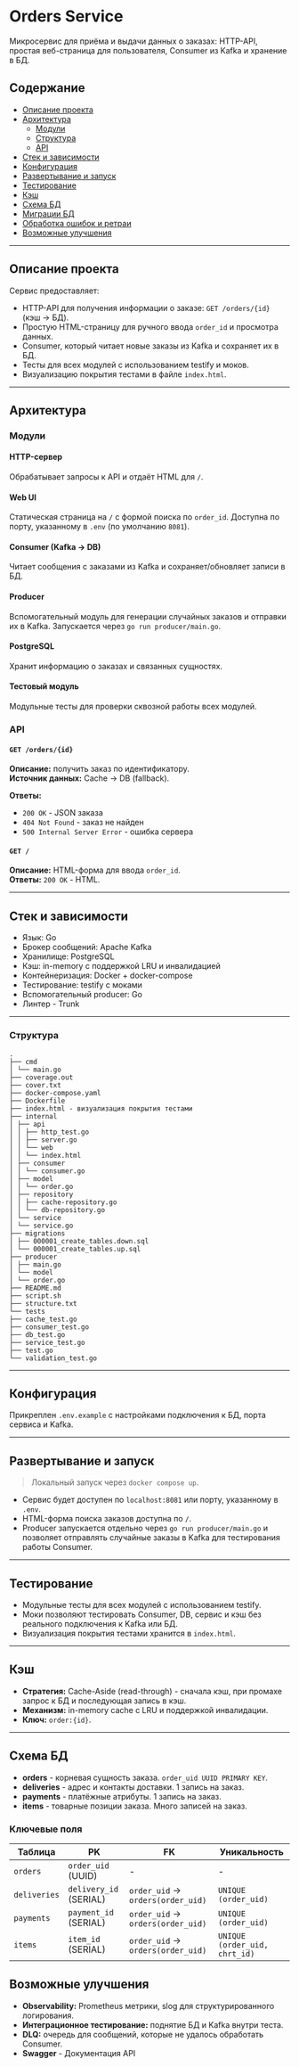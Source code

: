 # Orders Service

Микросервис для приёма и выдачи данных о заказах: HTTP-API, простая веб-страница для пользователя, Consumer из Kafka и хранение в БД.

## Содержание
- [Описание проекта](#описание-проекта)
- [Архитектура](#архитектура)
  - [Модули](#модули)
  - [Структура](#структура)
  - [API](#api)
- [Стек и зависимости](#стек-и-зависимости)
- [Конфигурация](#конфигурация)
- [Развертывание и запуск](#развертывание-и-запуск)
- [Тестирование](#тестирование)
- [Кэш](#кэш)
- [Схема БД](#схема-бд)
- [Миграции БД](#миграции-бд)
- [Обработка ошибок и ретраи](#обработка-ошибок-и-ретраи)
- [Возможные улучшения](#возможные-улучшения)

---

## Описание проекта

Сервис предоставляет:
- HTTP-API для получения информации о заказе: `GET /orders/{id}` (кэш -> БД).
- Простую HTML-страницу для ручного ввода `order_id` и просмотра данных.
- Consumer, который читает новые заказы из Kafka и сохраняет их в БД.
- Тесты для всех модулей с использованием testify и моков.
- Визуализацию покрытия тестами в файле `index.html`.

---

## Архитектура

### Модули

#### HTTP-сервер
Обрабатывает запросы к API и отдаёт HTML для `/`.

#### Web UI
Статическая страница на `/` с формой поиска по `order_id`. Доступна по порту, указанному в `.env` (по умолчанию `8081`).

#### Consumer (Kafka -> DB)
Читает сообщения с заказами из Kafka и сохраняет/обновляет записи в БД.

#### Producer
Вспомогательный модуль для генерации случайных заказов и отправки их в Kafka. Запускается через `go run producer/main.go`.

#### PostgreSQL
Хранит информацию о заказах и связанных сущностях.

#### Тестовый модуль
Модульные тесты для проверки сквозной работы всех модулей.

### API

#### `GET /orders/{id}`
**Описание:** получить заказ по идентификатору.  
**Источник данных:** Cache -> DB (fallback).

**Ответы:**
- `200 OK` - JSON заказа
- `404 Not Found` - заказ не найден
- `500 Internal Server Error` - ошибка сервера

#### `GET /`
**Описание:** HTML-форма для ввода `order_id`.  
**Ответы:** `200 OK` - HTML.

---

## Стек и зависимости
- Язык: Go
- Брокер сообщений: Apache Kafka
- Хранилище: PostgreSQL
- Кэш: in-memory с поддержкой LRU и инвалидацией
- Контейнеризация: Docker + docker-compose
- Тестирование: testify с моками
- Вспомогательный producer: Go
- Линтер - Trunk

---

### Структура

```
.
├── cmd
│ └── main.go
├── coverage.out
├── cover.txt
├── docker-compose.yaml
├── Dockerfile
├── index.html - визуализация покрытия тестами
├── internal
│ ├── api
│ │ ├── http_test.go
│ │ ├── server.go
│ │ └── web
│ │ └── index.html
│ ├── consumer
│ │ └── consumer.go
│ ├── model
│ │ └── order.go
│ ├── repository
│ │ ├── cache-repository.go
│ │ └── db-repository.go
│ └── service
│ └── service.go
├── migrations
│ ├── 000001_create_tables.down.sql
│ └── 000001_create_tables.up.sql
├── producer
│ ├── main.go
│ └── model
│ └── order.go
├── README.md
├── script.sh
├── structure.txt
└── tests
├── cache_test.go
├── consumer_test.go
├── db_test.go
├── service_test.go
├── test.go
└── validation_test.go
```

---

## Конфигурация

Прикреплен `.env.example` с настройками подключения к БД, порта сервиса и Kafka.

---

## Развертывание и запуск

> Локальный запуск через `docker compose up`.

- Сервис будет доступен по `localhost:8081` или порту, указанному в `.env`.
- HTML-форма поиска заказов доступна по `/`.
- Producer запускается отдельно через `go run producer/main.go` и позволяет отправлять случайные заказы в Kafka для тестирования работы Consumer.

---

## Тестирование

- Модульные тесты для всех модулей с использованием testify.
- Моки позволяют тестировать Consumer, DB, сервис и кэш без реального подключения к Kafka или БД.
- Визуализация покрытия тестами хранится в `index.html`.

---

## Кэш

- **Стратегия:** Cache-Aside (read-through) - сначала кэш, при промахе запрос к БД и последующая запись в кэш.
- **Механизм:** in-memory cache с LRU и поддержкой инвалидации.
- **Ключ:** `order:{id}`.

---

## Схема БД

- **orders** - корневая сущность заказа. `order_uid UUID PRIMARY KEY`.
- **deliveries** - адрес и контакты доставки. 1 запись на заказ.
- **payments** - платёжные атрибуты. 1 запись на заказ.
- **items** - товарные позиции заказа. Много записей на заказ.


### Ключевые поля

| Таблица     | PK                        | FK                                   | Уникальность                         |
|-------------|---------------------------|--------------------------------------|--------------------------------------|
| `orders`    | `order_uid` (UUID)        | -                                    | -                                    |
| `deliveries`| `delivery_id` (SERIAL)    | `order_uid` -> `orders(order_uid)`    | `UNIQUE (order_uid)`                 |
| `payments`  | `payment_id` (SERIAL)     | `order_uid` -> `orders(order_uid)`    | `UNIQUE (order_uid)`                 |
| `items`     | `item_id` (SERIAL)        | `order_uid` -> `orders(order_uid)`    | `UNIQUE (order_uid, chrt_id)`        |






## Возможные улучшения

- **Observability:** Prometheus метрики, slog для структурированного логирования.
- **Интеграционное тестирование:** поднятие БД и Kafka внутри теста.
- **DLQ:** очередь для сообщений, которые не удалось обработать Consumer.
- **Swagger** - Документация API
